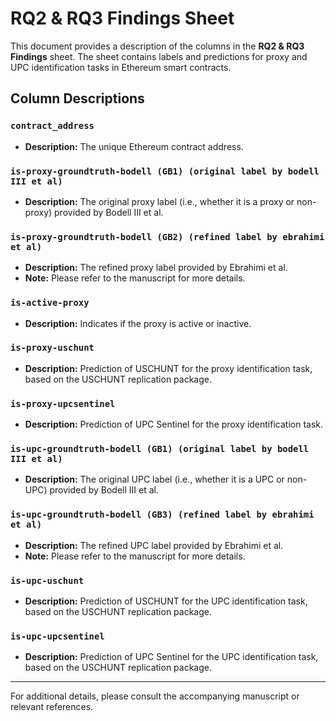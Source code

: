 # RQ2 & RQ3 Findings Sheet

This document provides a description of the columns in the **RQ2 & RQ3 Findings** sheet. The sheet contains labels and predictions for proxy and UPC identification tasks in Ethereum smart contracts.

## Column Descriptions

### `contract_address`
- **Description:** The unique Ethereum contract address.

### `is-proxy-groundtruth-bodell (GB1) (original label by bodell III et al)`
- **Description:** The original proxy label (i.e., whether it is a proxy or non-proxy) provided by Bodell III et al.

### `is-proxy-groundtruth-bodell (GB2) (refined label by ebrahimi et al)`
- **Description:** The refined proxy label provided by Ebrahimi et al.
- **Note:** Please refer to the manuscript for more details.

### `is-active-proxy`
- **Description:** Indicates if the proxy is active or inactive.

### `is-proxy-uschunt`
- **Description:** Prediction of USCHUNT for the proxy identification task, based on the USCHUNT replication package.

### `is-proxy-upcsentinel`
- **Description:** Prediction of UPC Sentinel for the proxy identification task.

### `is-upc-groundtruth-bodell (GB1) (original label by bodell III et al)`
- **Description:** The original UPC label (i.e., whether it is a UPC or non-UPC) provided by Bodell III et al.

### `is-upc-groundtruth-bodell (GB3) (refined label by ebrahimi et al)`
- **Description:** The refined UPC label provided by Ebrahimi et al.
- **Note:** Please refer to the manuscript for more details.

### `is-upc-uschunt`
- **Description:** Prediction of USCHUNT for the UPC identification task, based on the USCHUNT replication package.

### `is-upc-upcsentinel`
- **Description:** Prediction of UPC Sentinel for the UPC identification task, based on the USCHUNT replication package.

---

For additional details, please consult the accompanying manuscript or relevant references.
